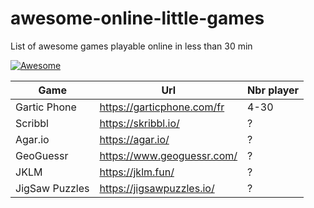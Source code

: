 # awesome-online-little-games
List of awesome games playable online in less than 30 min


[![Awesome](https://awesome.re/badge.svg)](https://awesome.re)


| Game          | Url           | Nbr player  | 
| ------------- | ------------- | ----- | 
| Gartic Phone  | https://garticphone.com/fr | 4-30| 
| Scribbl     | https://skribbl.io/      |   ? | 
| Agar.io | https://agar.io/     |     ? | 
| GeoGuessr| https://www.geoguessr.com/     |     ? | 
| JKLM | https://jklm.fun/    |     ? | 
|JigSaw Puzzles|https://jigsawpuzzles.io/|?|
